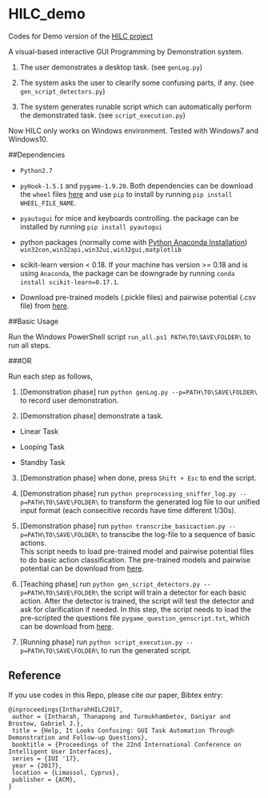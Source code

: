 # HILC_demo
Codes for Demo version of the [HILC project](http://visual.cs.ucl.ac.uk/pubs/HILC/index.html)

A visual-based interactive GUI Programming by Demonstration system.

1. The user demonstrates a desktop task. (see `genLog.py`)

2. The system asks the user to clearify some confusing parts, if any. (see `gen_script_detectors.py`)

3. The system generates runable script which can automatically perform the demonstrated task. (see `script_execution.py`)

Now HILC only works on Windows environment. Tested with Windows7 and Windows10.

##Dependencies
  * `Python2.7`

  * `pyHook-1.5.1` and `pygame-1.9.20`. Both dependencies can be download the `wheel` files [here](https://drive.google.com/drive/folders/0BxWU2fKZbtBYUFdPWk0xSFFvTFU?usp=sharing) and use `pip` to install by running `pip install WHEEL_FILE_NAME`.

  * `pyautogui` for mice and keyboards controlling. the package can be installed by running `pip install pyautogui`

  * python packages (normally come with [Python Anaconda Installation](https://www.continuum.io/downloads)) `win32con,win32api,win32ui,win32gui,matplotlib`

  * scikit-learn version < 0.18. If your machine has version >= 0.18 and is using `Anaconda`, the package can be downgrade by running `conda install scikit-learn=0.17.1`.

  * Download pre-trained models (.pickle files) and pairwise potential (.csv file) from [here](https://drive.google.com/drive/folders/0BxWU2fKZbtBYUFdPWk0xSFFvTFU?usp=sharing).

##Basic Usage

Run the Windows PowerShell script `run_all.ps1 PATH\TO\SAVE\FOLDER\` to run all steps.

###OR

Run each step as follows,

1. [Demonstration phase] run `python genLog.py --p=PATH\TO\SAVE\FOLDER\` to record user demonstration.

2. [Demonstration phase] demonstrate a task.
   
  * Linear Task

  * Looping Task

  * Standby Task

3. [Demonstration phase] when done, press `Shift + Esc` to end the script.

4. [Demonstration phase] run `python preprocessing_sniffer_log.py --p=PATH\TO\SAVE\FOLDER\` to transform the generated log file to our unified input format (each consecitive records have time different 1/30s).

5. [Demonstration phase] run `python transcribe_basicaction.py --p=PATH\TO\SAVE\FOLDER\` to transcibe the log-file to a sequence of basic actions. <br/>
This script needs to load pre-trained model and pairwise potential files to do basic action classification. The pre-trained models and pairwise potential can be download from [here](https://drive.google.com/drive/folders/0BxWU2fKZbtBYUFdPWk0xSFFvTFU?usp=sharing).

6. [Teaching phase] run `python gen_script_detectors.py --p=PATH\TO\SAVE\FOLDER\` the script will train a detector for each basic action. After the detector is trained, the script will test the detector and ask for clarification if needed. In this step, the script needs to load the pre-scripted the questions file `pygame_question_genscript.txt`, which can be download from [here](https://drive.google.com/drive/folders/0BxWU2fKZbtBYUFdPWk0xSFFvTFU?usp=sharing).

7. [Running phase] run `python script_execution.py --p=PATH\TO\SAVE\FOLDER\` to run the generated script.

## Reference
If you use codes in this Repo, please cite our paper, Bibtex entry:
```
@inproceedings{IntharahHILC2017,
 author = {Intharah, Thanapong and Turmukhambetov, Daniyar and Brostow, Gabriel J.},
 title = {Help, It Looks Confusing: GUI Task Automation Through Demonstration and Follow-up Questions},
 booktitle = {Proceedings of the 22nd International Conference on Intelligent User Interfaces},
 series = {IUI '17},
 year = {2017},
 location = {Limassol, Cyprus},
 publisher = {ACM},
} 
```
